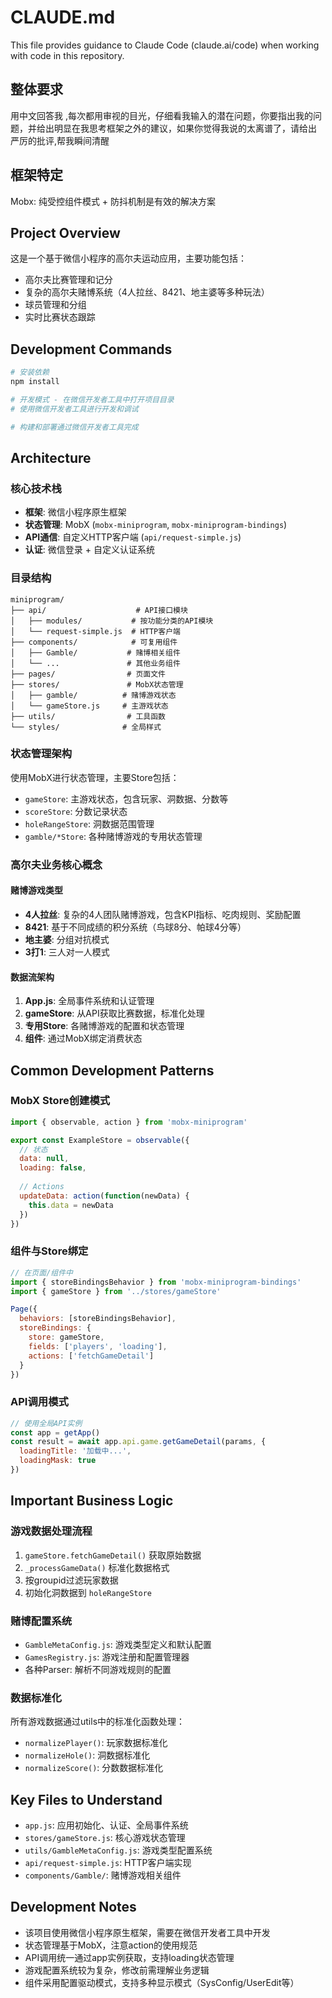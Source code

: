 # CLAUDE.md

This file provides guidance to Claude Code (claude.ai/code) when working with code in this repository.

## 整体要求

用中文回答我 ,每次都用审视的目光，仔细看我输入的潜在问题，你要指出我的问题，并给出明显在我思考框架之外的建议，如果你觉得我说的太离谱了，请给出
严厉的批评,帮我瞬间清醒 


## 框架特定

Mobx:
纯受控组件模式 + 防抖机制是有效的解决方案

## Project Overview

这是一个基于微信小程序的高尔夫运动应用，主要功能包括：
- 高尔夫比赛管理和记分
- 复杂的高尔夫赌博系统（4人拉丝、8421、地主婆等多种玩法）
- 球员管理和分组
- 实时比赛状态跟踪

## Development Commands

```bash
# 安装依赖
npm install

# 开发模式 - 在微信开发者工具中打开项目目录
# 使用微信开发者工具进行开发和调试

# 构建和部署通过微信开发者工具完成
```

## Architecture

### 核心技术栈
- **框架**: 微信小程序原生框架
- **状态管理**: MobX (`mobx-miniprogram`, `mobx-miniprogram-bindings`)
- **API通信**: 自定义HTTP客户端 (`api/request-simple.js`)
- **认证**: 微信登录 + 自定义认证系统

### 目录结构
```
miniprogram/
├── api/                    # API接口模块
│   ├── modules/           # 按功能分类的API模块
│   └── request-simple.js  # HTTP客户端
├── components/            # 可复用组件
│   ├── Gamble/           # 赌博相关组件
│   └── ...               # 其他业务组件
├── pages/                # 页面文件
├── stores/               # MobX状态管理
│   ├── gamble/          # 赌博游戏状态
│   └── gameStore.js     # 主游戏状态
├── utils/                # 工具函数
└── styles/              # 全局样式
```

### 状态管理架构
使用MobX进行状态管理，主要Store包括：
- `gameStore`: 主游戏状态，包含玩家、洞数据、分数等
- `scoreStore`: 分数记录状态
- `holeRangeStore`: 洞数据范围管理
- `gamble/*Store`: 各种赌博游戏的专用状态管理

### 高尔夫业务核心概念

#### 赌博游戏类型
- **4人拉丝**: 复杂的4人团队赌博游戏，包含KPI指标、吃肉规则、奖励配置
- **8421**: 基于不同成绩的积分系统（鸟球8分、帕球4分等）
- **地主婆**: 分组对抗模式
- **3打1**: 三人对一人模式

#### 数据流架构
1. **App.js**: 全局事件系统和认证管理
2. **gameStore**: 从API获取比赛数据，标准化处理
3. **专用Store**: 各赌博游戏的配置和状态管理
4. **组件**: 通过MobX绑定消费状态

## Common Development Patterns

### MobX Store创建模式
```javascript
import { observable, action } from 'mobx-miniprogram'

export const ExampleStore = observable({
  // 状态
  data: null,
  loading: false,
  
  // Actions
  updateData: action(function(newData) {
    this.data = newData
  })
})
```

### 组件与Store绑定
```javascript
// 在页面/组件中
import { storeBindingsBehavior } from 'mobx-miniprogram-bindings'
import { gameStore } from '../stores/gameStore'

Page({
  behaviors: [storeBindingsBehavior],
  storeBindings: {
    store: gameStore,
    fields: ['players', 'loading'],
    actions: ['fetchGameDetail']
  }
})
```

### API调用模式
```javascript
// 使用全局API实例
const app = getApp()
const result = await app.api.game.getGameDetail(params, {
  loadingTitle: '加载中...',
  loadingMask: true
})
```

## Important Business Logic

### 游戏数据处理流程
1. `gameStore.fetchGameDetail()` 获取原始数据
2. `_processGameData()` 标准化数据格式
3. 按groupid过滤玩家数据
4. 初始化洞数据到 `holeRangeStore`

### 赌博配置系统
- `GambleMetaConfig.js`: 游戏类型定义和默认配置
- `GamesRegistry.js`: 游戏注册和配置管理器
- 各种Parser: 解析不同游戏规则的配置

### 数据标准化
所有游戏数据通过utils中的标准化函数处理：
- `normalizePlayer()`: 玩家数据标准化
- `normalizeHole()`: 洞数据标准化  
- `normalizeScore()`: 分数数据标准化

## Key Files to Understand

- `app.js`: 应用初始化、认证、全局事件系统
- `stores/gameStore.js`: 核心游戏状态管理
- `utils/GambleMetaConfig.js`: 游戏类型配置系统
- `api/request-simple.js`: HTTP客户端实现
- `components/Gamble/`: 赌博游戏相关组件

## Development Notes

- 该项目使用微信小程序原生框架，需要在微信开发者工具中开发
- 状态管理基于MobX，注意action的使用规范
- API调用统一通过app实例获取，支持loading状态管理
- 游戏配置系统较为复杂，修改前需理解业务逻辑
- 组件采用配置驱动模式，支持多种显示模式（SysConfig/UserEdit等）